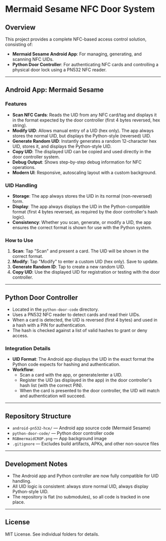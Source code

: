 # Mermaid Sesame NFC Door System

## Overview

This project provides a complete NFC-based access control solution, consisting of:
- **Mermaid Sesame Android App**: For managing, generating, and scanning NFC UIDs.
- **Python Door Controller**: For authenticating NFC cards and controlling a physical door lock using a PN532 NFC reader.

---

## Android App: Mermaid Sesame

### Features
- **Scan NFC Cards**: Reads the UID from any NFC card/tag and displays it in the format expected by the door controller (first 4 bytes reversed, hex string).
- **Modify UID**: Allows manual entry of a UID (hex only). The app always stores the normal UID, but displays the Python-style (reversed) UID.
- **Generate Random UID**: Instantly generates a random 12-character hex UID, stores it, and displays the Python-style UID.
- **Copy UID**: The displayed UID can be copied and used directly in the door controller system.
- **Debug Output**: Shows step-by-step debug information for NFC operations.
- **Modern UI**: Responsive, autoscaling layout with a custom background.

### UID Handling
- **Storage**: The app always stores the UID in its normal (non-reversed) form.
- **Display**: The app always displays the UID in the Python-compatible format (first 4 bytes reversed, as required by the door controller's hash logic).
- **Consistency**: Whether you scan, generate, or modify a UID, the app ensures the correct format is shown for use with the Python system.

### How to Use
1. **Scan**: Tap "Scan" and present a card. The UID will be shown in the correct format.
2. **Modify**: Tap "Modify" to enter a custom UID (hex only). Save to update.
3. **Generate Random ID**: Tap to create a new random UID.
4. **Copy UID**: Use the displayed UID for registration or testing with the door controller.

---

## Python Door Controller

- Located in the `python-door-code` directory.
- Uses a PN532 NFC reader to detect cards and read their UIDs.
- When a card is detected, the UID is reversed (first 4 bytes) and used in a hash with a PIN for authentication.
- The hash is checked against a list of valid hashes to grant or deny access.

### Integration Details
- **UID Format**: The Android app displays the UID in the exact format the Python code expects for hashing and authentication.
- **Workflow**:
    - Scan a card with the app, or generate/enter a UID.
    - Register the UID (as displayed in the app) in the door controller's hash list (with the correct PIN).
    - When the card is presented to the door controller, the UID will match and authentication will succeed.

---

## Repository Structure

- `android-pn532-hce/` — Android app source code (Mermaid Sesame)
- `python-door-code/` — Python door controller code
- `RGBmermaidCROP.png` — App background image
- `.gitignore` — Excludes build artifacts, APKs, and other non-source files

---

## Development Notes
- The Android app and Python controller are now fully compatible for UID handling.
- All UID logic is consistent: always store normal UID, always display Python-style UID.
- The repository is flat (no submodules), so all code is tracked in one place.

---

## License

MIT License. See individual folders for details. 